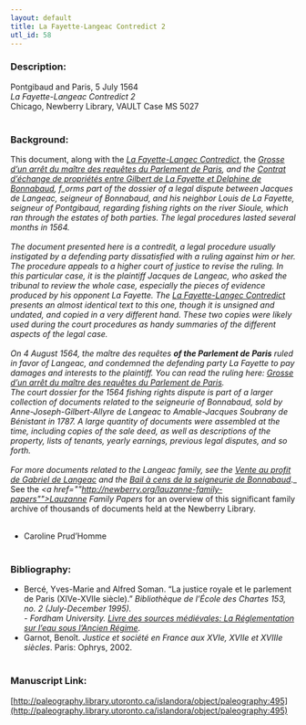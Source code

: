 ```yaml
---
layout: default
title: La Fayette-Langeac Contredict 2
utl_id: 58
---
```


### Description:

Pontgibaud and Paris, 5 July 1564<br>
_La Fayette-Langeac Contredict 2_<br>
Chicago, Newberry Library, VAULT Case MS 5027<br>
 <br>


### Background:

This document, along with the [_La Fayette-Langec Contredict_](https://paleography.library.utoronto.ca/islandora/object/paleography%3A494#1cb27a31-6484-4695-881e-27df681da8bc), the [_Grosse d’un arrêt du maître des requêtes du Parlement de Paris_](https://paleography.library.utoronto.ca/islandora/object/paleography:498#088a459d-4506-4f2f-bddc-8e497b87aba1)_, and the _[_Contrat d’échange de propriétés entre Gilbert de La Fayette et Delphine de Bonnabaud_](https://paleography.library.utoronto.ca/islandora/object/paleography%3A493#f017610c-046b-463a-9097-8c778dc6cdbb)_, f_orms part of the dossier of a legal dispute between Jacques de Langeac, _seigneur_ of Bonnabaud, and his neighbor Louis de La Fayette, _seigneur_ of Pontgibaud, regarding fishing rights on the river Sioule, which ran through the estates of both parties. The legal procedures lasted several months in 1564.<br><br>
The document presented here is a _contredit_, a legal procedure usually instigated by a defending party dissatisfied with a ruling against him or her. The procedure appeals to a higher court of justice to revise the ruling. In this particular case, it is the plaintiff Jacques de Langeac, who asked the tribunal to review the whole case, especially the pieces of evidence produced by his opponent La Fayette. The [_La Fayette-Langec Contredict_](https://paleography.library.utoronto.ca/islandora/object/paleography%3A494#1cb27a31-6484-4695-881e-27df681da8bc) presents an almost identical text to this one, though it is unsigned and undated, and copied in a very different hand. These two copies were likely used during the court procedures as handy summaries of the different aspects of the legal case.<br><br>
On 4 August 1564, the _maître des requêtes __of the Parlement de Paris__ _ruled in favor of Langeac, and condemned the defending party La Fayette to pay damages and interests to the plaintiff. You can read the ruling here: [_Grosse d’un arrêt du maître des requêtes du Parlement de Paris_](https://paleography.library.utoronto.ca/islandora/object/paleography:498#088a459d-4506-4f2f-bddc-8e497b87aba1)_._<br>
The court dossier for the 1564 fishing rights dispute is part of a larger collection of documents related to the seigneurie of Bonnabaud, sold by Anne-Joseph-Gilbert-Allyre de Langeac to Amable-Jacques Soubrany de Bénistant in 1787. A large quantity of documents were assembled at the time, including copies of the sale deed, as well as descriptions of the property, lists of tenants, yearly earnings, previous legal disputes, and so forth.<br><br>
For more documents related to the Langeac family, see the [_Vente au profit de Gabriel de Langeac_](https://paleography.library.utoronto.ca/islandora/object/paleography%3A482#c4089820-b63d-4fa0-b97a-67ac4710f455) and the_ _[_Bail à cens de la seigneurie de Bonnabaud_](https://paleography.library.utoronto.ca/islandora/object/paleography:491#e6a054cf-5a1b-49e2-90b3-43fa9d2541ab)_._<br>
See the _<a href=""http://newberry.org/lauzanne-family-papers"">Lauzanne Family Papers</a>_ for an overview of this significant family archive of thousands of documents held at the Newberry Library.<br><br>
- Caroline Prud’Homme<br>
 <br>


### Bibliography:

- Bercé, Yves-Marie and Alfred Soman. “La justice royale et le parlement de Paris (XIVe-XVIIe siècle).” _Bibliothèque de l’École des Chartes _153, no. 2 (July-December 1995).<br>
_-__ _Fordham University. [_Livre des sources médiévales: La Réglementation sur l’eau sous l’Ancien Régime_](https://legacy.fordham.edu/halsall/french/eau.asp)_._<br>
- Garnot, Benoît. _Justice et société en France aux XVIe, XVIIe et XVIIIe siècles_. Paris: Ophrys, 2002.<br>
 <br>


### Manuscript Link:

[http://paleography.library.utoronto.ca/islandora/object/paleography:495](http://paleography.library.utoronto.ca/islandora/object/paleography:495)